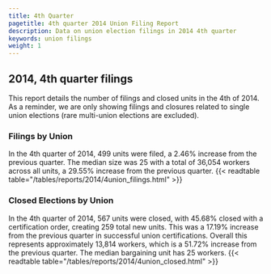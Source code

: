 ```yaml
---
title: 4th Quarter 
pagetitle: 4th quarter 2014 Union Filing Report
description: Data on union election filings in 2014 4th quarter 
keywords: union filings
weight: 1
---
```


## 2014, 4th quarter filings

This report details the number of filings and closed units in the 4th of 2014. As a reminder, we are only showing filings and closures related to single union elections (rare multi-union elections are excluded).

### Filings by Union
In the 4th quarter of 2014, 499 units were filed, a 2.46% increase from the previous quarter. The median size was 25 with a total of 36,054 workers across all units, a 29.55% increase from the previous quarter.
{{< readtable table="/tables/reports/2014/4union_filings.html" >}}

### Closed Elections by Union
In the 4th quarter of 2014, 567 units were closed, with 45.68% closed with a certification order, creating 259 total new units. This was a 17.19% increase from the previous quarter in successful union certifications. Overall this represents approximately 13,814 workers, which is a 51.72% increase from the previous quarter. The median bargaining unit has 25 workers.
{{< readtable table="/tables/reports/2014/4union_closed.html" >}}
